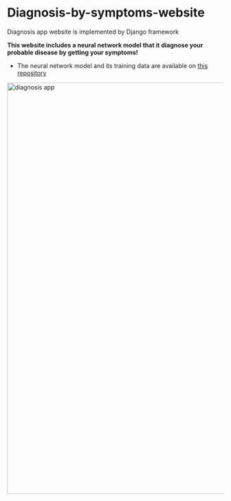 # Diagnosis-by-symptoms-website
Diagnosis app website is implemented by Django framework

**This website includes a neural network model that it diagnose your probable disease by getting your symptoms!**     
    
- The neural network model and its training data are available on [this repository](https://github.com/amirezzati/Disease-Prediction)


<img width="956" alt="diagnosis app" src="https://user-images.githubusercontent.com/62298323/213040655-01caf2c2-8c00-4041-8253-ddb95f042a42.png">
